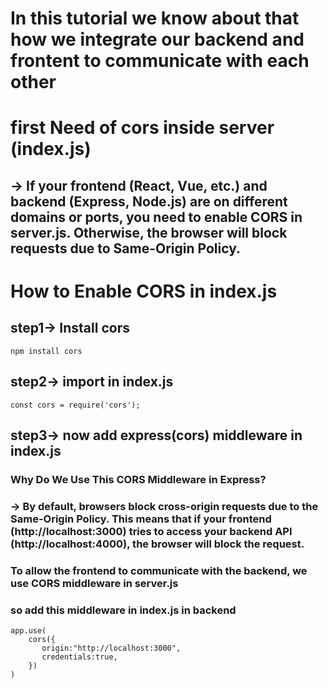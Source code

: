 # In this tutorial we know about that how we integrate our backend and frontent to communicate with each other 

# first Need of cors inside server (index.js)
## -> If your frontend (React, Vue, etc.) and backend (Express, Node.js) are on different domains or ports, you need to enable CORS in server.js. Otherwise, the browser will block requests due to Same-Origin Policy.
# How to Enable CORS in index.js
## step1-> Install cors 
```
npm install cors
```
## step2-> import in index.js 
```
const cors = require('cors');
```
## step3-> now add express(cors) middleware in index.js
### Why Do We Use This CORS Middleware in Express?
### -> By default, browsers block cross-origin requests due to the Same-Origin Policy. This means that if your frontend (http://localhost:3000) tries to access your backend API (http://localhost:4000), the browser will block the request.
### To allow the frontend to communicate with the backend, we use CORS middleware in server.js
### so add this middleware in index.js in backend
```
app.use(
    cors({
       origin:"http://localhost:3000",
       credentials:true,
    })
)
```
